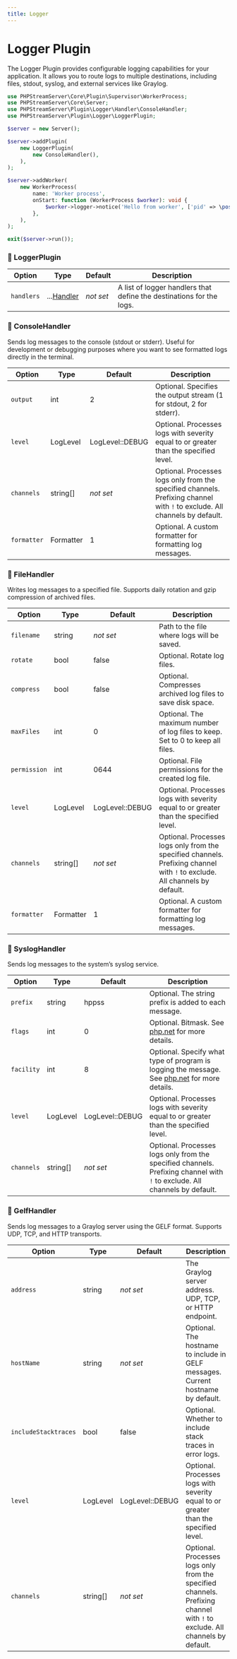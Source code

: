 ```yaml
---
title: Logger
---
```


# Logger Plugin

The Logger Plugin provides configurable logging capabilities for your application.
It allows you to route logs to multiple destinations, including files, stdout, syslog, and external services like Graylog.

```php title="server.php"
use PHPStreamServer\Core\Plugin\Supervisor\WorkerProcess;
use PHPStreamServer\Core\Server;
use PHPStreamServer\Plugin\Logger\Handler\ConsoleHandler;
use PHPStreamServer\Plugin\Logger\LoggerPlugin;

$server = new Server();

$server->addPlugin(
    new LoggerPlugin(
        new ConsoleHandler(),
    ),
);

$server->addWorker(
    new WorkerProcess(
        name: 'Worker process',
        onStart: function (WorkerProcess $worker): void {
            $worker->logger->notice('Hello from worker', ['pid' => \posix_getpid()]);
        },
    ),
);

exit($server->run());
```

### 🔌 LoggerPlugin

| Option     | Type                           | Default         | Description                                                          |
|------------|--------------------------------|-----------------|----------------------------------------------------------------------|
| `handlers` | ...[Handler](#-consolehandler) | *not&nbsp;set*  | A list of logger handlers that define the destinations for the logs. |

### 🔵 ConsoleHandler

Sends log messages to the console (stdout or stderr). Useful for development or debugging purposes where you want to see formatted logs directly in the terminal.

| Option      | Type      | Default         | Description                                                                                                                |
|-------------|-----------|-----------------|----------------------------------------------------------------------------------------------------------------------------|
| `output`    | int       | 2               | Optional. Specifies the output stream (1 for stdout, 2 for stderr).                                                        |
| `level`     | LogLevel  | LogLevel::DEBUG | Optional. Processes logs with severity equal to or greater than the specified level.                                       |
| `channels`  | string[]  | *not&nbsp;set*  | Optional. Processes logs only from the specified channels. Prefixing channel with `!` to exclude. All channels by default. |
| `formatter` | Formatter | 1               | Optional. A custom formatter for formatting log messages.                                                                  |

### 🔵 FileHandler

Writes log messages to a specified file. Supports daily rotation and gzip compression of archived files.

| Option       | Type      | Default         | Description                                                                                                                |
|--------------|-----------|-----------------|----------------------------------------------------------------------------------------------------------------------------|
| `filename`   | string    | *not&nbsp;set*  | Path to the file where logs will be saved.                                                                                 |
| `rotate`     | bool      | false           | Optional. Rotate log files.                                                                                                |
| `compress`   | bool      | false           | Optional. Compresses archived log files to save disk space.                                                                |
| `maxFiles`   | int       | 0               | Optional. The maximum number of log files to keep. Set to 0 to keep all files.                                             |
| `permission` | int       | 0644            | Optional. File permissions for the created log file.                                                                       |
| `level`      | LogLevel  | LogLevel::DEBUG | Optional. Processes logs with severity equal to or greater than the specified level.                                       |
| `channels`   | string[]  | *not&nbsp;set*  | Optional. Processes logs only from the specified channels. Prefixing channel with `!` to exclude. All channels by default. |
| `formatter`  | Formatter | 1               | Optional. A custom formatter for formatting log messages.                                                                  |

### 🔵 SyslogHandler

Sends log messages to the system’s syslog service.

| Option     | Type     | Default         | Description                                                                                                                                                                             |
|------------|----------|-----------------|-----------------------------------------------------------------------------------------------------------------------------------------------------------------------------------------|
| `prefix`   | string   | hppss           | Optional. The string prefix is added to each message.                                                                                                                                   |
| `flags`    | int      | 0               | Optional. Bitmask. See [php.net](https://www.php.net/manual/en/function.openlog.php#refsect1-function.openlog-parameters) for more details.                                             |
| `facility` | int      | 8               | Optional. Specify what type of program is logging the message. See [php.net](https://www.php.net/manual/en/function.openlog.php#refsect1-function.openlog-parameters) for more details. |
| `level`    | LogLevel | LogLevel::DEBUG | Optional. Processes logs with severity equal to or greater than the specified level.                                                                                                    |
| `channels` | string[] | *not&nbsp;set*  | Optional. Processes logs only from the specified channels. Prefixing channel with `!` to exclude. All channels by default.                                                              |

### 🔵 GelfHandler

Sends log messages to a Graylog server using the GELF format. Supports UDP, TCP, and HTTP transports.

| Option               | Type     | Default         | Description                                                                                                                |
|----------------------|----------|-----------------|----------------------------------------------------------------------------------------------------------------------------|
| `address`            | string   | *not&nbsp;set*  | The Graylog server address. UDP, TCP, or HTTP endpoint.                                                                    |
| `hostName`           | string   | *not&nbsp;set*  | Optional. The hostname to include in GELF messages. Current hostname by default.                                           |
| `includeStacktraces` | bool     | false           | Optional. Whether to include stack traces in error logs.                                                                   |
| `level`              | LogLevel | LogLevel::DEBUG | Optional. Processes logs with severity equal to or greater than the specified level.                                       |
| `channels`           | string[] | *not&nbsp;set*  | Optional. Processes logs only from the specified channels. Prefixing channel with `!` to exclude. All channels by default. |
